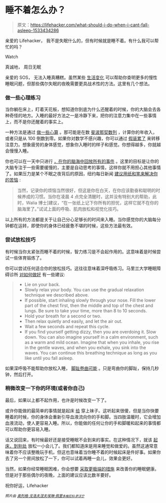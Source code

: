 # 睡不着怎么办？

> 原文：<https://lifehacker.com/what-should-i-do-when-i-cant-fall-asleep-1533434286>

亲爱的 Lifehacker，
我不是失眠什么的，但有时候就是睡不着。有什么我可以帮忙的吗？

Watch

真诚地，
周日无眠

亲爱的 SOS，
无法入睡真糟糕。虽然某些 [生活变化](https://lifehacker.com/how-can-i-fall-asleep-faster-1503720985) 可以帮助你查明更多的慢性睡眠问题，但那些偶尔失眠的夜晚需要更具战术性的方法。这里有几个想法。

### 做一些心理练习

当你躺在床上，盯着天花板，想知道你到底为什么还醒着的时候，你的大脑会去各种奇怪的地方。入睡的最好方法之一是冷静下来，把你的注意力集中在一些事情上，而不是你还醒着的事实上。

一种方法是通过 [做一些心算](https://lifehacker.com/do-some-math-if-you-have-trouble-falling-asleep-5885673) 。那可能是在数 [斐波那契数列](http://en.wikipedia.org/wiki/Fibonacci_number) ，计算你的年收入，或者只是从 100 倒数到零。如果你对数学不感兴趣，你可以通过 [假装累了](http://lifehacker.com/fall-asleep-faster-by-pretending-youre-dead-tired-1148325870) 来转移注意力。想象疲劳的身体感觉，想象你入睡时的样子和感觉。你想得越多，你就越会慢慢入睡。

你也可以在一天中只进行 [，在你的脑海中回放所有的事件](https://lifehacker.com/trouble-falling-asleep-try-replaying-everything-you-di-5980861) 。这里的目标是让你的大脑专注于一些需要缓慢的，主要是自动思考的事情，这样你就不用担心其他事情了。如果压力是某个不眠之夜背后的原因，纽约每日新闻 [建议用纸和笔来解决你的苦恼](http://www.nydailynews.com/life-style/fall-asleep-article-1.1578295) :

> 当然，记录你的烦恼当然很好，但这是你在白天，在你应该勤奋和聪明的时候养成的习惯。当你在凌晨 4 点完全清醒时，这并没有特别大的帮助，此时，Walia 博士]建议，“在一张纸上记下你所有的担忧，这样它就不在你的脑海里了。”试试上面的呼吸、肌肉放松和视觉化技巧。

以上所有的方法都是关于让自己分心足够长的时间来入睡。当你感觉你的大脑每分钟都在运转，即使你的身体已经疲惫不堪的时候，这些方法最有效。

### 尝试放松技巧

有时候当你太紧张而睡不着的时候，智力练习是不会起作用的。这意味着是时候尝试一些体育锻炼了。

你可以尝试任何适合你的放松技巧。这往往意味着深呼吸练习。马里兰大学睡眠障碍诊所 [对如何做好](http://umm.edu/programs/sleep/patients/relaxation) 有一些建议:

> *   Lie on your back.
> *   Slowly relax your body. You can use the gradual relaxation technique we described above.
> *   If possible, start inhaling slowly through your nose. Fill the lower part of the chest first, then the middle and top of the chest and lungs. Be sure to take your time, more than 8 to 10 seconds.
> *   Hold your breath for a second or two.
> *   Then relax quietly and easily, and let the air out.
> *   Wait a few seconds and repeat this cycle.
> *   If you find yourself getting dizzy, then you are overdoing it. Slow down. You can also imagine yourself in a calm environment, such as a warm and mild ocean. Imagine that when you inhale, you rise in the gentle waves, and when you exhale, you sink into the waves. You can continue this breathing technique as long as you like until you fall asleep.

如果深呼吸不能帮助你放松入睡， [脚趾卷曲可能](https://lifehacker.com/curl-and-uncurl-your-toes-to-help-you-relax-and-fall-5942366) 。只是弯曲你的脚趾，保持几秒钟，然后打开。

### 稍微改变一下你的环境(或者你自己)

最后，如果以上都不起作用，也许是时候改变一下了。

或许你能做的最简单的事情就是起床 [给](https://lifehacker.com/wear-socks-to-fall-asleep-easily-476550620) 穿上袜子。这听起来很傻，但是当你快要睡着的时候，你的身体会重新引导血液流向你的手和脚。当四肢温暖时，它会增加血液流动，使人更容易入睡。所以，你能做的任何让你的手和脚暖和起来的事情都可以帮助你更容易入睡。

话又说回来，有时候最好还是接受睡眠不会到来的事实。在这种情况下，就该 [起床，到别处](https://lifehacker.com/if-sleep-doesnt-come-within-30-minutes-get-up-and-rela-5957589) 放松一小会儿了。我们都知道床是用来睡觉和做爱的。虽然这通常意味着你不应该整晚玩手机，但这也意味着当你睡不着的时候起床是件好事。如果你去了另一个房间放松了一下，你可以试着再睡一会儿，效果会更好。

当然，如果你经常睡眠困难，你会想要 [采取更极端的措施](https://lifehacker.com/top-10-tricks-for-getting-better-sleep-5876083) 来改善你的睡眠健康。但是对于那些偶尔的夜晚，上面的建议应该比数羊要好。

祝你好运，Lifehacker

<small>*照片由*</small> [<small>*奥列格·戈洛夫涅夫*</small>](http://www.shutterstock.com/pic-57608620/stock-photo-insomnia-a-man-tries-to-fall-asleep-blue-tinted.html?src=PE3V22XbA1_DClm_jBfs1A-1-20)<small></small>*[<small>*埃琳·佩里*</small>](http://www.flickr.com/photos/89334149@N00/252888026/in/photolist-om7No-oYvXc-oYz3S-rXvnq-w3NB8-xX5M3-zykwt-zYdvJ-DMGue-DMGSn-DMGY6-DMHij-DMHvN-DMHUe-DMJ38-DMJ8W-DMJgh-Gu5qY-Nywpp-2hjoDL-2zJjbh-2AMGkz-2AS5Db-2JxuZ4-379T7b-3edWZV-3ef57g-3jN5Sp-3GYC4h-3VoKW6-3VoLFD-3VoPwi-43Fy4i-43Fy9R-43FygR-4bEYEE-4cdLxq-4ctH7e-4eCe4H-4n7QtK-4pEtp8-4qiarV-4qneuE-4w4v52-4wkux2-4wkuxe-4wkuxi-4wkuxk-4wkuxp-4wkuxx-4wpCxW)<small>*[<small>*多梅尼科·萨沃宁*</small>](http://www.flickr.com/photos/61111353@N00/331702231/in/photolist-vj4vZ-zCuNS-ATXBW-CJ97J-Dd6Au-Hqdd1-HvRWE-HUBfd-MNQwg-N6K1m-P17SZ-SAx8T-VMLbQ-22aVsk-2gZYAi-2iVdBQ-2k6zRX-2rQGzC-36V53o-39MdvC-3WX88r-48gCyv-48QyAg-4aUiHh-4kzK9u-4qxpjh-4zCVGS-4HsSsX-4J1rpo-4KDn2E-4PQNFp-4UgPxj-4Uk61t-4YZgTr-52j577-53bByH-55h6YN-55h86N-55U9br-58s7nh-59j5ak-5ep4Kr-5i6PXF-5k3Ton-5k8aL1-5oaLZq-5rFjDz-5s4XWj-5vBtku-5zKjA5-5AwkXN)<small></small>*</small>*

*<small></small>*